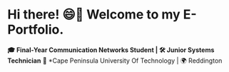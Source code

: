 # **Hi there! 😄👋 Welcome to my E-Portfolio.**  

**🎓 Final-Year Communication Networks Student | 🛠 Junior Systems Technician**
📍 *Cape Peninsula University Of Technology | 🌍 Reddington 
